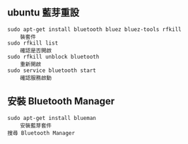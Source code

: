 ubuntu 藍芽重設
---
	sudo apt-get install bluetooth bluez bluez-tools rfkill
		裝套件
	sudo rfkill list
		確認是否開啟 
	sudo rfkill unblock bluetooth
		重新開啟
	sudo service bluetooth start
		確認服務啟動


安裝 Bluetooth Manager
---
	sudo apt-get install blueman
		安裝藍芽套件
	搜尋 Bluetooth Manager

